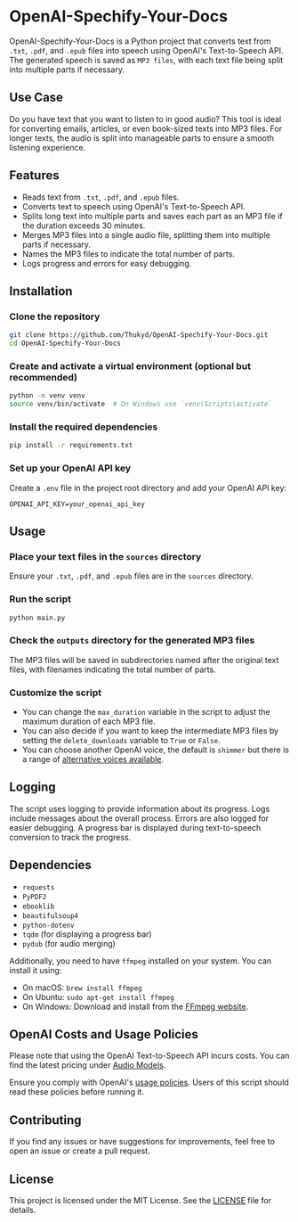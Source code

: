 # OpenAI-Spechify-Your-Docs

OpenAI-Spechify-Your-Docs is a Python project that converts text from `.txt`, `.pdf`, and `.epub` files into speech using OpenAI's Text-to-Speech API. The generated speech is saved as `MP3 files`, with each text file being split into multiple parts if necessary.

## Use Case

Do you have text that you want to listen to in good audio? This tool is ideal for converting emails, articles, or even book-sized texts into MP3 files. For longer texts, the audio is split into manageable parts to ensure a smooth listening experience.

## Features

- Reads text from `.txt`, `.pdf`, and `.epub` files.
- Converts text to speech using OpenAI's Text-to-Speech API.
- Splits long text into multiple parts and saves each part as an MP3 file if the duration exceeds 30 minutes.
- Merges MP3 files into a single audio file, splitting them into multiple parts if necessary.
- Names the MP3 files to indicate the total number of parts.
- Logs progress and errors for easy debugging.

## Installation

### Clone the repository

   ```sh
   git clone https://github.com/Thukyd/OpenAI-Spechify-Your-Docs.git
   cd OpenAI-Spechify-Your-Docs
   ```

### Create and activate a virtual environment (optional but recommended)

```sh
python -m venv venv
source venv/bin/activate  # On Windows use `venv\Scripts\activate`
```

### Install the required dependencies

```sh
pip install -r requirements.txt
```

### Set up your OpenAI API key

Create a `.env` file in the project root directory and add your OpenAI API key:

```env
OPENAI_API_KEY=your_openai_api_key
```

## Usage

### Place your text files in the `sources` directory

Ensure your `.txt`, `.pdf`, and `.epub` files are in the `sources` directory.

### Run the script

```sh
python main.py
```

### Check the `outputs` directory for the generated MP3 files

The MP3 files will be saved in subdirectories named after the original text files, with filenames indicating the total number of parts.

### Customize the script

- You can change the `max_duration` variable in the script to adjust the maximum duration of each MP3 file.
- You can also decide if you want to keep the intermediate MP3 files by setting the `delete_downloads` variable to `True` or `False`.
- You can choose another OpenAI voice, the default is `shimmer` but there is a range of [alternative voices available](https://platform.openai.com/docs/guides/text-to-speech/quickstart).

## Logging

The script uses logging to provide information about its progress. Logs include messages about the overall process. Errors are also logged for easier debugging. A progress bar is displayed during text-to-speech conversion to track the progress.

## Dependencies

- `requests`
- `PyPDF2`
- `ebooklib`
- `beautifulsoup4`
- `python-dotenv`
- `tqdm` (for displaying a progress bar)
- `pydub` (for audio merging)

Additionally, you need to have `ffmpeg` installed on your system. You can install it using:

- On macOS: `brew install ffmpeg`
- On Ubuntu: `sudo apt-get install ffmpeg`
- On Windows: Download and install from the [FFmpeg website](https://ffmpeg.org/download.html).

## OpenAI Costs and Usage Policies

Please note that using the OpenAI Text-to-Speech API incurs costs. You can find the latest pricing under [Audio Models](https://openai.com/api/pricing/).

Ensure you comply with OpenAI's [usage policies](https://openai.com/policies/usage-policies/). Users of this script should read these policies before running it.

## Contributing

If you find any issues or have suggestions for improvements, feel free to open an issue or create a pull request.

## License

This project is licensed under the MIT License. See the [LICENSE](LICENSE) file for details.
